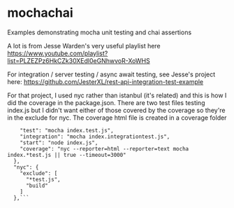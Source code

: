 # mochachai

Examples demonstrating mocha unit testing and chai assertions

A lot is from Jesse Warden's very useful playlist here 
https://www.youtube.com/playlist?list=PLZEZPz6HkCZk30XEdl0eGNhwvoR-XoWHS

For integration / server testing / async await testing, see Jesse's project here:
https://github.com/JesterXL/rest-api-integration-test-example

For that project, I used nyc rather than istanbul (it's related) and this is how I did the coverage
in the package.json.  There are two test files testing index.js but I didn't want either of those covered by the
coverage so they're in the exclude for nyc.  The coverage html file is created in a coverage folder
```"scripts": {
    "test": "mocha index.test.js",
    "integration": "mocha index.integrationtest.js",
    "start": "node index.js",
    "coverage": "nyc --reporter=html --reporter=text mocha index.*test.js || true --timeout=3000"
  },
  "nyc": {
    "exclude": [
      "*test.js",
      "build"
    ]
  },```

